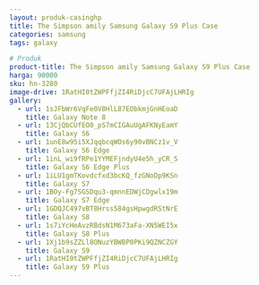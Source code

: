 ```yaml
---
layout: produk-casinghp
title: The Simpson amily Samsung Galaxy S9 Plus Case
categories: samsung
tags: galaxy

# Produk
product-title: The Simpson amily Samsung Galaxy S9 Plus Case
harga: 90000
sku: hn-3280
image-drive: 1RatHI0tZWPFfjZI4RiDjcC7UFAjLHRIg
gallery:
  - url: 1sJFbWr6VqFe0V8HlL87EObkmjGnHEoaD
    title: Galaxy Note 8
  - url: 13CjQbCUfEO0_pS7mCIGAuUgAFKNyEamY
    title: Galaxy S6
  - url: 1unE8w95i5XJqqbcqWOs6y90vBNCz1v_V
    title: Galaxy S6 Edge
  - url: 1inL_wi9fRPe1YYMEFjndyU4e5h_yCR_S
    title: Galaxy S6 Edge Plus
  - url: 1iLU1gmTKovdcfxd3bcKQ_fzGNoDp9KSn
    title: Galaxy S7
  - url: 1BOy-Fg7SGSDqu3-qmnnEDWjCDgwlx19m
    title: Galaxy S7 Edge
  - url: 1GDQJC497vBT8Hrss584gsHpwgdRStNrE
    title: Galaxy S8
  - url: 1s7iYcHeAvzRBdsN1M673aFa-XN5WEI5x
    title: Galaxy S8 Plus
  - url: 1Xj1b9sZZLl8ONuzYBWBP0PKi9QZNCZGY
    title: Galaxy S9
  - url: 1RatHI0tZWPFfjZI4RiDjcC7UFAjLHRIg
    title: Galaxy S9 Plus
---
```

